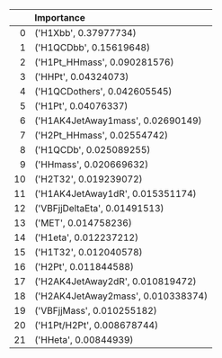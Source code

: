 |    | Importance                         |
|---:|:-----------------------------------|
|  0 | ('H1Xbb', 0.37977734)              |
|  1 | ('H1QCDbb', 0.15619648)            |
|  2 | ('H1Pt_HHmass', 0.090281576)       |
|  3 | ('HHPt', 0.04324073)               |
|  4 | ('H1QCDothers', 0.042605545)       |
|  5 | ('H1Pt', 0.04076337)               |
|  6 | ('H1AK4JetAway1mass', 0.02690149)  |
|  7 | ('H2Pt_HHmass', 0.02554742)        |
|  8 | ('H1QCDb', 0.025089255)            |
|  9 | ('HHmass', 0.020669632)            |
| 10 | ('H2T32', 0.019239072)             |
| 11 | ('H1AK4JetAway1dR', 0.015351174)   |
| 12 | ('VBFjjDeltaEta', 0.01491513)      |
| 13 | ('MET', 0.014758236)               |
| 14 | ('H1eta', 0.012237212)             |
| 15 | ('H1T32', 0.012040578)             |
| 16 | ('H2Pt', 0.011844588)              |
| 17 | ('H2AK4JetAway2dR', 0.010819472)   |
| 18 | ('H2AK4JetAway2mass', 0.010338374) |
| 19 | ('VBFjjMass', 0.010255182)         |
| 20 | ('H1Pt/H2Pt', 0.008678744)         |
| 21 | ('HHeta', 0.00844939)              |
